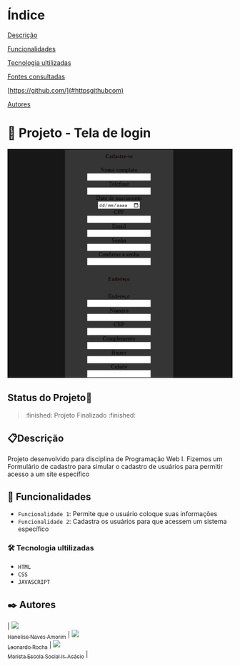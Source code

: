 # Índice

[Descrição](#descri%C3%A7%C3%A3o)  

[Funcionalidades](#funcionalidades)  

[Tecnologia ultilizadas](#tecnologia-ultilizadas)  

[Fontes consultadas](#fontes-consultadas)

[https://github.com/](#httpsgithubcom)

[Autores](#autores)  

# 🚀 Projeto - Tela de login

![imagem](imglogin/imglogin.png)

## Status do Projeto🚧
> :finished: Projeto Finalizado :finished:

## 📋Descrição
Projeto desenvolvido para disciplina de Programação Web I. Fizemos um Formulário de cadastro para simular o cadastro de usuários para permitir acesso a um site específico

## 🔧 Funcionalidades
- `Funcionalidade 1`: Permite que o usuário coloque suas informações
- `Funcionalidade 2`: Cadastra os usuários para que acessem um sistema específico

### 🛠️ Tecnologia ultilizadas
- ``HTML``
- ``CSS``
- ``JAVASCRIPT``

## ✒️ Autores
| [<img loading="lazy" src="https://avatars.githubusercontent.com/u/105460028?v=4" width=115><br><sub>Hanelise Naves Amorim</sub>](https://github.com/hiseamorim) |  [<img loading="lazy" src="https://avatars.githubusercontent.com/u/86802310?v=4" width=115><br><sub>Leonardo Rocha</sub>](https://github.com/LeonardoRochaMarista) |  [<img loading="lazy" src="https://avatars.githubusercontent.com/u/86796647?s=200&v=4" width=115><br><sub>Marista Escola Social Ir. Acácio</sub>](https://github.com/MaristaIrAcacio) |
